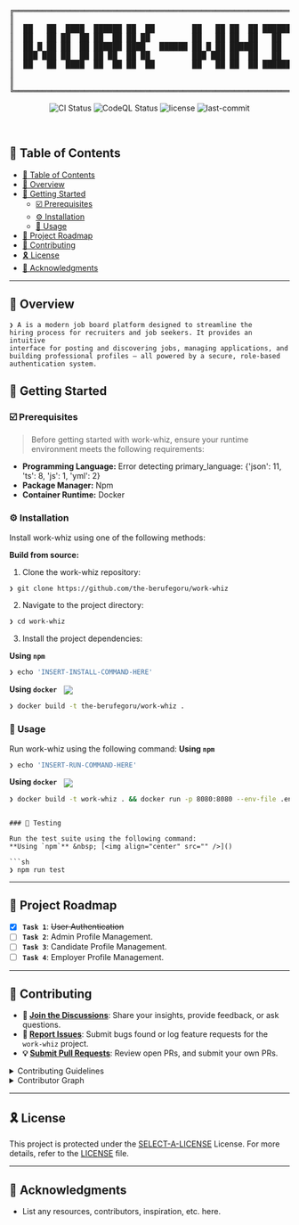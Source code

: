 <div align="center">
<pre>
╔═════════════════════════════════════════════════════════════════════╗
║                                                                     ║
║  ██   ██  ████  ██████ ██  ██        ██   ██ ██  ██ ██████ ██████   ║
║  ██   ██ ██  ██ ██  ██ ██ ██         ██   ██ ██  ██   ██      ██    ║
║  ██ █ ██ ██  ██ ██████ ████   ██████ ██ █ ██ ██████   ██     ██     ║
║  ███ ███ ██  ██ ██ ██  ██ ██         ███ ███ ██  ██   ██    ██      ║
║  ██   ██  ████  ██  ██ ██  ██        ██   ██ ██  ██ ██████ ██████   ║
║                                                                     ║
║                                                                     ║
╚═════════════════════════════════════════════════════════════════════╝
</pre>
</div>
<p align="center">
<img src="https://img.shields.io/github/actions/workflow/status/the-berufegoru/work-whiz/ci.yml?branch=main&label=CI&logo=githubactions&logoColor=white&color=0080ff" alt="CI Status">
<img src="https://img.shields.io/github/actions/workflow/status/the-berufegoru/work-whiz/codeql.yml?branch=main&label=CodeQL&logo=github&logoColor=white&color=yellow"**** alt="CodeQL Status">
 <img src="https://img.shields.io/github/license/the-berufegoru/work-whiz?style=default&logo=opensourceinitiative&logoColor=white&color=0080ff" alt="license">
 <img src="https://img.shields.io/github/last-commit/the-berufegoru/work-whiz?style=default&logo=git&logoColor=white&color=0080ff" alt="last-commit">

</p>
<p align="center"><!-- default option, no dependency badges. -->
</p>
<p align="center">
 <!-- default option, no dependency badges. -->
</p>
<br>

## 🔗 Table of Contents

- [🔗 Table of Contents](#-table-of-contents)
- [📍 Overview](#-overview)
- [🚀 Getting Started](#-getting-started)
  - [☑️ Prerequisites](#️-prerequisites)
  - [⚙️ Installation](#️-installation)
  - [🤖 Usage](#-usage)
- [📌 Project Roadmap](#-project-roadmap)
- [🔰 Contributing](#-contributing)
- [🎗 License](#-license)
- [🙌 Acknowledgments](#-acknowledgments)

---

## 📍 Overview

<code>❯ A is a modern job board platform designed to streamline the hiring process for recruiters and job seekers. It provides an intuitive interface for posting and discovering jobs, managing applications, and building professional profiles — all powered by a secure, role-based authentication system.
</code>

## 🚀 Getting Started

### ☑️ Prerequisites

> Before getting started with work-whiz, ensure your runtime environment meets the following requirements:

- **Programming Language:** Error detecting primary_language: {'json': 11, 'ts': 8, 'js': 1, 'yml': 2}
- **Package Manager:** Npm
- **Container Runtime:** Docker

### ⚙️ Installation

Install work-whiz using one of the following methods:

**Build from source:**

1. Clone the work-whiz repository:

```sh
❯ git clone https://github.com/the-berufegoru/work-whiz
```

2. Navigate to the project directory:

```sh
❯ cd work-whiz
```

3. Install the project dependencies:

**Using `npm`** &nbsp; [<img align="center" src="" />]()

```sh
❯ echo 'INSERT-INSTALL-COMMAND-HERE'
```

**Using `docker`** &nbsp; [<img align="center" src="https://img.shields.io/badge/Docker-2CA5E0.svg?style={badge_style}&logo=docker&logoColor=white" />](https://www.docker.com/)

```sh
❯ docker build -t the-berufegoru/work-whiz .
```

### 🤖 Usage

Run work-whiz using the following command:
**Using `npm`** &nbsp; [<img align="center" src="" />]()

```sh
❯ echo 'INSERT-RUN-COMMAND-HERE'
```

**Using `docker`** &nbsp; [<img align="center" src="https://img.shields.io/badge/Docker-2CA5E0.svg?style={badge_style}&logo=docker&logoColor=white" />](https://www.docker.com/)

```sh
❯ docker build -t work-whiz . && docker run -p 8080:8080 --env-file .env work-whiz
```

```

### 🧪 Testing

Run the test suite using the following command:
**Using `npm`** &nbsp; [<img align="center" src="" />]()

```sh
❯ npm run test
```

---

## 📌 Project Roadmap

- [X] **`Task 1`**: <strike>User Authentication</strike>
- [ ] **`Task 2`**: Admin Profile Management.
- [ ] **`Task 3`**: Candidate Profile Management.
- [ ] **`Task 4`**: Employer Profile Management.

---

## 🔰 Contributing

- **💬 [Join the Discussions](https://github.com/the-berufegoru/work-whiz/discussions)**: Share your insights, provide feedback, or ask questions.
- **🐛 [Report Issues](https://github.com/the-berufegoru/work-whiz/issues)**: Submit bugs found or log feature requests for the `work-whiz` project.
- **💡 [Submit Pull Requests](https://github.com/the-berufegoru/work-whiz/blob/main/CONTRIBUTING.md)**: Review open PRs, and submit your own PRs.

<details closed>
<summary>Contributing Guidelines</summary>

1. **Fork the Repository**: Start by forking the project repository to your github account.
2. **Clone Locally**: Clone the forked repository to your local machine using a git client.

   ```sh
   git clone https://github.com/the-berufegoru/work-whiz
   ```

3. **Create a New Branch**: Always work on a new branch, giving it a descriptive name.

   ```sh
   git checkout -b new-feature-x
   ```

4. **Make Your Changes**: Develop and test your changes locally.
5. **Commit Your Changes**: Commit with a clear message describing your updates.

   ```sh
   git commit -m 'Implemented new feature x.'
   ```

6. **Push to github**: Push the changes to your forked repository.

   ```sh
   git push origin new-feature-x
   ```

7. **Submit a Pull Request**: Create a PR against the original project repository. Clearly describe the changes and their motivations.
8. **Review**: Once your PR is reviewed and approved, it will be merged into the main branch. Congratulations on your contribution!

</details>

<details closed>
<summary>Contributor Graph</summary>
<br>
<p align="left">
   <a href="https://github.com{/the-berufegoru/work-whiz/}graphs/contributors">
      <img src="https://contrib.rocks/image?repo=the-berufegoru/work-whiz">
   </a>
</p>
</details>

---

## 🎗 License

This project is protected under the [SELECT-A-LICENSE](https://choosealicense.com/licenses) License. For more details, refer to the [LICENSE](https://choosealicense.com/licenses/) file.

---

## 🙌 Acknowledgments

- List any resources, contributors, inspiration, etc. here.
